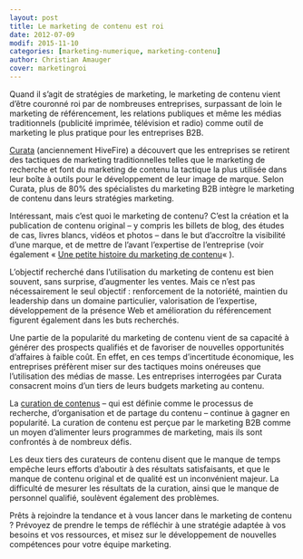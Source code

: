 ```yaml
---
layout: post
title: Le marketing de contenu est roi
date: 2012-07-09
modif: 2015-11-10
categories: [marketing-numerique, marketing-contenu]
author: Christian Amauger
cover: marketingroi
---
```


<p>
  Quand il s&rsquo;agit de stratégies de marketing, le marketing de contenu
  vient d&rsquo;être couronné roi par de nombreuses entreprises, surpassant de
  loin le marketing de référencement, les relations publiques et même les médias
  traditionnels (publicité imprimée, télévision et radio) comme outil de
  marketing le plus pratique pour les entreprises B2B.
</p>
<p>
  <a href="http://www.curata.com/">Curata</a> (anciennement HiveFire) a
  découvert que les entreprises se retirent des tactiques de marketing
  traditionnelles telles que le marketing de recherche et font du marketing de
  contenu la tactique la plus utilisée dans leur boîte à outils pour le
  développement de leur image de marque. Selon Curata, plus de 80% des
  spécialistes du marketing B2B intègre le marketing de contenu dans leurs
  stratégies marketing.
</p>
<p>
  Intéressant, mais c’est quoi le marketing de contenu? C&rsquo;est la création
  et la publication de contenu original &#8211; y compris les billets de blog,
  des études de cas, livres blancs, vidéos et photos &#8211; dans le but
  d’accroître la visibilité d&rsquo;une marque, et de mettre de l’avant
  l&rsquo;expertise de l&rsquo;entreprise (voir également «
  <a href="une-petite-histoire-du-marketing-de-contenu.html"
    >Une petite histoire du marketing de contenu</a
  >« ).
</p>
<p>
  
</p>

<p>
  L’objectif recherché dans l’utilisation du marketing de contenu est bien
  souvent, sans surprise, d’augmenter les ventes. Mais ce n’est pas
  nécessairement le seul objectif : renforcement de la notoriété, maintien du
  leadership dans un domaine particulier, valorisation de l’expertise,
  développement de la présence Web et amélioration du référencement figurent
  également dans les buts recherchés.
</p>
<p>
  Une partie de la popularité du marketing de contenu vient de sa capacité à
  générer des prospects qualifiés et de favoriser de nouvelles opportunités
  d’affaires à faible coût. En effet, en ces temps d’incertitude économique, les
  entreprises préfèrent miser sur des tactiques moins onéreuses que
  l’utilisation des médias de masse. Les entreprises interrogées par Curata
  consacrent moins d&rsquo;un tiers de leurs budgets marketing au contenu.
</p>
<p>
  La
  <a
    title="La curation de contenus devient de plus en plus populaire en marketing"
    href="la-curation-de-contenus-devient-de-plus-en-plus-populaire-en-marketing.html"
    >curation de contenus</a
  >
  &#8211; qui est définie comme le processus de recherche, d’organisation et de
  partage du contenu &#8211; continue à gagner en popularité. La curation de
  contenu est perçue par le marketing B2B comme un moyen d’alimenter leurs
  programmes de marketing, mais ils sont confrontés à de nombreux défis.
</p>
<p>
  Les deux tiers des curateurs de contenu disent que le manque de temps empêche
  leurs efforts d’aboutir à des résultats satisfaisants, et que le manque de
  contenu original et de qualité est un inconvénient majeur. La difficulté de
  mesurer les résultats de la curation, ainsi que le manque de personnel
  qualifié, soulèvent également des problèmes.
</p>
<p>
  Prêts à rejoindre la tendance et à vous lancer dans le marketing de contenu ?
  Prévoyez de prendre le temps de réfléchir à une stratégie adaptée à vos
  besoins et vos ressources, et misez sur le développement de nouvelles
  compétences pour votre équipe marketing.
</p>
